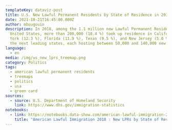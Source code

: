 ```yaml
---
templateKey: dataviz-post
title: U.S. New Lawful Permanent Residents by State of Residence in 2018 - Treemap
date: 2021-10-21T16:45:00.000Z
author: mbougouin
description: In 2018, among the 1.1 million new Lawful Permanent Resident in the
  United States, more than 200,000 (18.4 %) took up residence in California. New
  York (12.3 %), Florida (11.9 %), Texas (9.5 %), and New Jersey (5.0 %), were
  the next leading states, each hosting between 50,000 and 140,000 new LPRs.
language:
  - en
media: /img/us_new_lprs_treemap.png
category: Politics
tags:
  - american lawful permanent residents
  - treemaps
  - politics
  - usa
  - green card
sources:
  - source: U.S. Department of Homeland Security
    link: https://www.dhs.gov/immigration-statistics
notebooks:
  - link: https://notebooks.data-show.com/american-lawful-immigration-2018-new-lprs-by-state-of-residence/#american-lawful-immigration-2018-new-lprs-by-state-of-residence
    title: "American Lawful Immigration 2018 : New LPRs by State of Residence"
---
```


